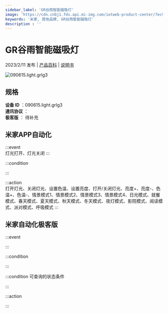 ```yaml
---
sidebar_label: 'GR谷雨智能磁吸灯'
image: 'https://cdn.cnbj1.fds.api.mi-img.com/iotweb-product-center/7ec972e93293bc282c9db87dfe60e5fe_1670826549287.png?GalaxyAccessKeyId=AKVGLQWBOVIRQ3XLEW&Expires=9223372036854775807&Signature=XnhyQILFQT1l934t/hjytaJwdD0='
keywords: '米家, 其他品牌, GR谷雨智能磁吸灯'
description : ''
---
```

# GR谷雨智能磁吸灯

2023/2/11 发布 | [产品百科](https://home.mi.com/webapp/content/baike/product/index.html?model=090615.light.grlg3/) | [说明书](https://home.mi.com/views/introduction.html?model=090615.light.grlg3&region=cn)

![090615.light.grlg3](https://cdn.cnbj1.fds.api.mi-img.com/iotweb-product-center/7ec972e93293bc282c9db87dfe60e5fe_1670826549287.png?GalaxyAccessKeyId=AKVGLQWBOVIRQ3XLEW&Expires=9223372036854775807&Signature=XnhyQILFQT1l934t/hjytaJwdD0=)

## 规格  
> 
**设备 ID** ：090615.light.grlg3  
**通讯协议** ：  
**极客版**  ： 待补充 


## 米家APP自动化  

:::event  
灯光打开、灯光关闭
:::

:::condition  

:::

:::action   
打开灯光、关闭灯光、设置色温、设置亮度、打开/关闭灯光、亮度+、亮度-、色温+、色温-、情景模式1、情景模式2、情景模式3、情景模式4、日光模式、就餐模式、春天模式、夏天模式、秋天模式、冬天模式、夜灯模式、影院模式、阅读模式、派对模式、呼吸模式
:::

## 米家自动化极客版  

:::event  

:::

:::condition  

:::

:::condition 可查询的状态条件  

:::

:::action  

:::

        
